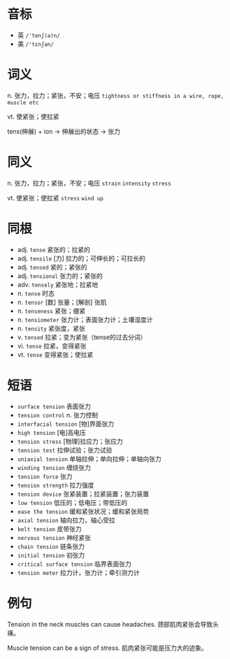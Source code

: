 # 音标

- 英 `/'tenʃ(ə)n/`
- 美 `/'tɛnʃən/`

# 词义

n. 张力，拉力；紧张，不安；电压
`tightness or stiffness in a wire, rope, muscle etc`

vt. 使紧张；使拉紧




tens(伸展) + ion → 伸展出的状态 → 张力

# 同义

n. 张力，拉力；紧张，不安；电压
`strain` `intensity` `stress`

vt. 使紧张；使拉紧
`stress` `wind up`

# 同根

- adj. `tense` 紧张的；拉紧的
- adj. `tensile` [力] 拉力的；可伸长的；可拉长的
- adj. `tensed` 紧的；紧张的
- adj. `tensional` 张力的；紧张的
- adv. `tensely` 紧张地；拉紧地
- n. `tense` 时态
- n. `tensor` [数] 张量；[解剖] 张肌
- n. `tenseness` 紧张；绷紧
- n. `tensiometer` 张力计；表面张力计；土壤湿度计
- n. `tensity` 紧张度，紧张
- v. `tensed` 拉紧；变为紧张（tense的过去分词）
- vi. `tense` 拉紧，变得紧张
- vt. `tense` 变得紧张；使拉紧

# 短语

- `surface tension` 表面张力
- `tension control` n. 张力控制
- `interfacial tension` [物]界面张力
- `high tension` [电]高电压
- `tension stress` [物理]拉应力；张应力
- `tension test` 拉伸试验；张力试验
- `uniaxial tension` 单轴拉伸；单向拉伸；单轴向张力
- `winding tension` 缠绕张力
- `tension force` 张力
- `tension strength` 拉力强度
- `tension device` 张紧装置；拉紧装置；张力装置
- `low tension` 低压的；低电压；带低压的
- `ease the tension` 缓和紧张状况；缓和紧张局势
- `axial tension` 轴向拉力，轴心受拉
- `belt tension` 皮带张力
- `nervous tension` 神经紧张
- `chain tension` 链条张力
- `initial tension` 初张力
- `critical surface tension` 临界表面张力
- `tension meter` 拉力计，张力计；牵引测力计

# 例句

Tension in the neck muscles can cause headaches.
颈部肌肉紧张会导致头痛。

Muscle tension can be a sign of stress.
肌肉紧张可能是压力大的迹象。


